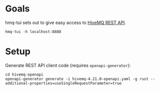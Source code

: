 # Goals
hmq-tui sets out to give easy access to [HiveMQ  REST API](https://docs.hivemq.com/hivemq/4.21/rest-api/specification/).

```
hmq-tui -h localhost:8888
```

# Setup

Generate REST API client code (requires `openapi-generator`):
```
cd hivemq-openapi
openapi-generator generate -i hivemq-4.21.0-openapi.yaml -g rust --additional-properties=useSingleRequestParameter=true
```
